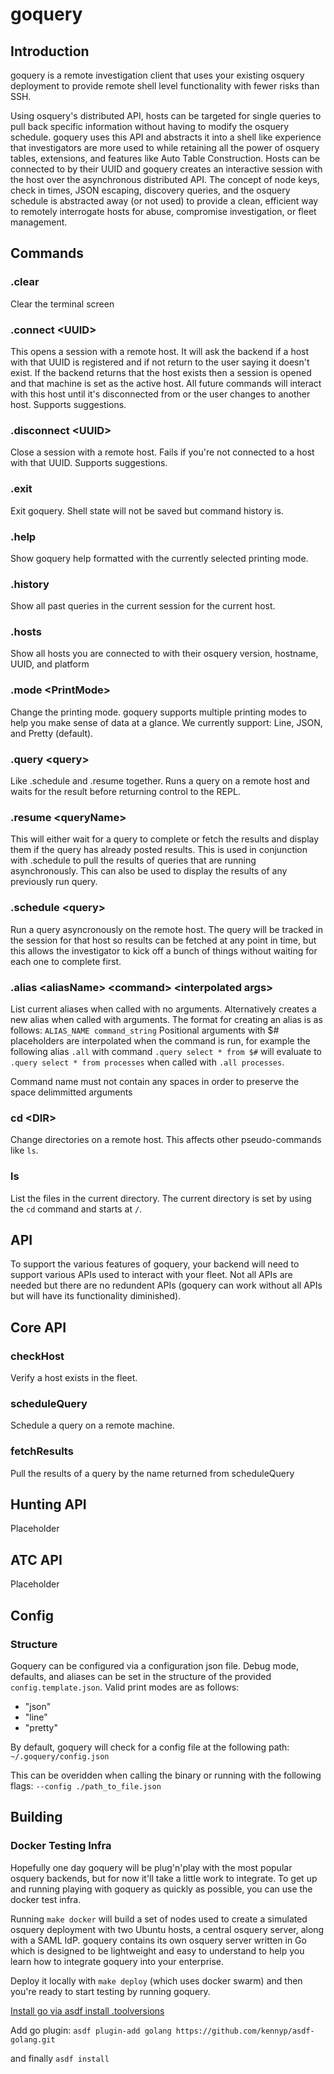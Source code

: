# goquery

## Introduction

goquery is a remote investigation client that uses your existing osquery deployment to provide remote shell level functionality with fewer risks than SSH.

Using osquery's distributed API, hosts can be targeted for single queries to pull back specific information without having to modify the osquery schedule. goquery uses this API and abstracts it into a shell like experience that investigators are more used to while retaining all the power of osquery tables, extensions, and features like Auto Table Construction. Hosts can be connected to by their UUID and goquery creates an interactive session with the host over the asynchronous distributed API. The concept of node keys, check in times, JSON escaping, discovery queries, and the osquery schedule is abstracted away (or not used) to provide a clean, efficient way to remotely interrogate hosts for abuse, compromise investigation, or fleet management.

## Commands

### .clear
Clear the terminal screen

### .connect \<UUID\>
This opens a session with a remote host. It will ask the backend if a host with that UUID is registered and if not return to the user saying it doesn't exist. If the backend returns that the host exists then a session is opened and that machine is set as the active host. All future commands will interact with this host until it's disconnected from or the user changes to another host. Supports suggestions.

### .disconnect \<UUID\>
Close a session with a remote host. Fails if you're not connected to a host with that UUID. Supports suggestions.

### .exit
Exit goquery. Shell state will not be saved but command history is.

### .help
Show goquery help formatted with the currently selected printing mode.

### .history
Show all past queries in the current session for the current host.

### .hosts
Show all hosts you are connected to with their osquery version, hostname, UUID, and platform

### .mode \<PrintMode\>
Change the printing mode. goquery supports multiple printing modes to help you make sense of data at a glance. We currently support: Line, JSON, and Pretty (default).

### .query \<query\>
Like .schedule and .resume together. Runs a query on a remote host and waits for the result before returning control to the REPL.

### .resume \<queryName\>
This will either wait for a query to complete or fetch the results and display them if the query has already posted results. This is used in conjunction with .schedule to pull the results of queries that are running asynchronously. This can also be used to display the results of any previously run query.

### .schedule \<query\>
Run a query asyncronously on the remote host. The query will be tracked in the session for that host so results can be fetched at any point in time, but this allows the investigator to kick off a bunch of things without waiting for each one to complete first.

### .alias \<aliasName\> \<command\> \<interpolated args\>
List current aliases when called with no arguments. Alternatively creates a new alias when called with arguments. The format for creating an alias is as follows: `ALIAS_NAME command_string` Positional arguments with $# placeholders are interpolated when the
command is run, for example the following alias `.all` with command `.query select * from $#` will evaluate to `.query select * from processes` when called with `.all processes`.

Command name must not contain any spaces in order to preserve the space delimmitted arguments

### cd \<DIR\>
Change directories on a remote host. This affects other pseudo-commands like `ls`.

### ls
List the files in the current directory. The current directory is set by using the `cd` command and starts at `/`.

## API

To support the various features of goquery, your backend will need to support various APIs used to interact with your fleet. Not all APIs are needed but there are no redundent APIs (goquery can work without all APIs but will have its functionality diminished).

## Core API

### checkHost
Verify a host exists in the fleet.

### scheduleQuery
Schedule a query on a remote machine.

### fetchResults
Pull the results of a query by the name returned from scheduleQuery

## Hunting API

Placeholder

## ATC API

Placeholder

## Config

### Structure

Goquery can be configured via a configuration json file. Debug mode, defaults, and aliases can be set in the structure of the provided `config.template.json`. Valid print modes are as follows:
- "json"
- "line"
- "pretty"


By default, goquery will check for a config file at the following path: `~/.goquery/config.json`

This can be overidden when calling the binary or running with the following flags: `--config ./path_to_file.json`

## Building

### Docker Testing Infra
Hopefully one day goquery will be plug'n'play with the most popular osquery backends, but for now it'll take a little work to integrate. To get up and running playing with goquery as quickly as possible, you can use the docker test infra.

Running `make docker` will build a set of nodes used to create a simulated osquery deployment with two Ubuntu hosts, a central osquery server, along with a SAML IdP. goquery contains its own osquery server written in Go which is designed to be lightweight and easy to understand to help you learn how to integrate goquery into your enterprise.

Deploy it locally with `make deploy` (which uses docker swarm) and then you're ready to start testing by running goquery.

[Install go via asdf install .toolversions](https://asdf-vm.com/#/core-manage-asdf-vm)

Add go plugin: `asdf plugin-add golang https://github.com/kennyp/asdf-golang.git`

and finally `asdf install`


